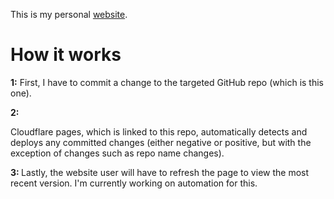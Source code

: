 This is my personal [website](https://website-j83.pages.dev/).
<h1>How it works</h1>
<p><strong>1:</strong> First, I have to commit a change to the targeted GitHub repo (which is this one).
<br>
<p><strong>2:</strong></p> Cloudflare pages, which is linked to this repo, automatically detects and deploys any committed changes (either negative or positive, but with the exception of changes such as repo name changes). 
<br>
<p><strong>3: </strong> Lastly, the website user will have to refresh the page to view the most recent version. I'm currently working on automation for this.</p>
